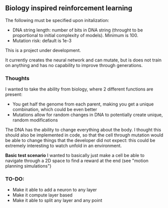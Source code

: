 ## Biology inspired reinforcement learning

The following must be specified upon initalization:
- DNA string length: number of bits in DNA string (throught to be proportional to initial complexity of models). Minimum is 100.
- Mutation risk: default is 1e-3

This is a project under development.

It currently creates the neural network and can mutate, but is does not train on anything and has no capability to improve through generations.

### Thoughts
I wanted to take the ability from biology, where 2 different functions are present:
- You get half the genome from each parent, making you get a unique combination, which could be even better
- Mutations allow for random changes in DNA to potentially create unique, random modifications

The DNA has the ability to change everything about the body. I thought this should also be implemented in code, so that the cell through mutation would be able to change things that the developer did not expect: this could be extremely interesting to watch unfold in an environment.

**Basic test scenario**
I wanted to basically just make a cell be able to navigate through a 2D space to find a reward at the end (see "motion planning simulations")

### TO-DO:
- Make it able to add a neuron to any layer
- Make it compute layer based
- Make it able to split any layer and any point
